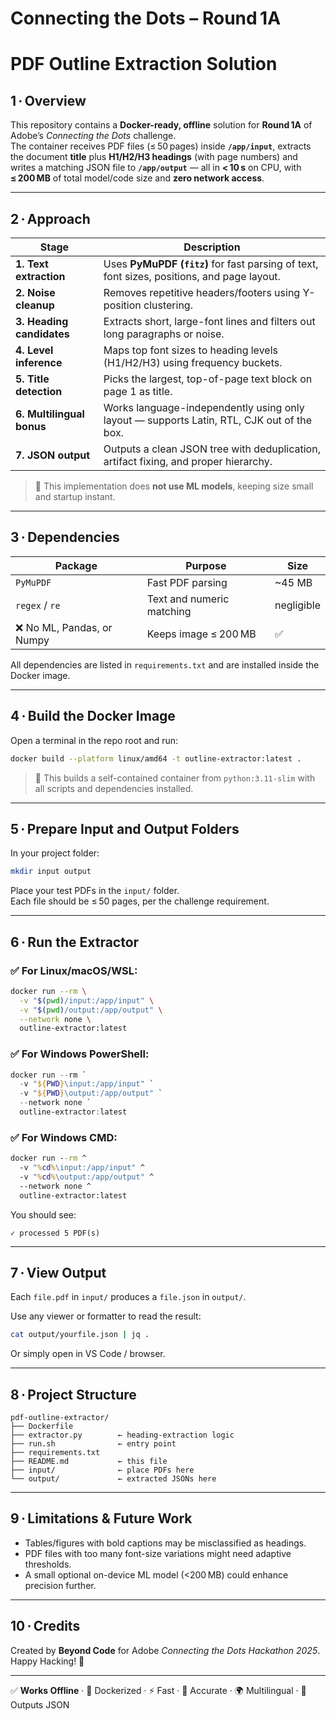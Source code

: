 
# Connecting the Dots – Round 1A  
PDF Outline Extraction Solution
================================

## 1 · Overview  
This repository contains a **Docker-ready, offline** solution for **Round 1A** of Adobe’s *Connecting the Dots* challenge.  
The container receives PDF files (≤ 50 pages) inside **`/app/input`**, extracts the document **title** plus **H1/H2/H3 headings** (with page numbers) and writes a matching JSON file to **`/app/output`** — all in **< 10 s** on CPU, with **≤ 200 MB** of total model/code size and **zero network access**.

---

## 2 · Approach  

| Stage | Description |
|-------|-------------|
| **1. Text extraction** | Uses **PyMuPDF (`fitz`)** for fast parsing of text, font sizes, positions, and page layout. |
| **2. Noise cleanup** | Removes repetitive headers/footers using Y-position clustering. |
| **3. Heading candidates** | Extracts short, large-font lines and filters out long paragraphs or noise. |
| **4. Level inference** | Maps top font sizes to heading levels (H1/H2/H3) using frequency buckets. |
| **5. Title detection** | Picks the largest, top-of-page text block on page 1 as title. |
| **6. Multilingual bonus** | Works language-independently using only layout — supports Latin, RTL, CJK out of the box. |
| **7. JSON output** | Outputs a clean JSON tree with deduplication, artifact fixing, and proper hierarchy. |

> 🎯 This implementation does **not use ML models**, keeping size small and startup instant.

---

## 3 · Dependencies  

| Package | Purpose | Size |
|---------|---------|------|
| `PyMuPDF` | Fast PDF parsing | ~45 MB |
| `regex` / `re` | Text and numeric matching | negligible |
| ❌ No ML, Pandas, or Numpy | Keeps image ≤ 200 MB | ✅ |

All dependencies are listed in `requirements.txt` and are installed inside the Docker image.

---

## 4 · Build the Docker Image  

Open a terminal in the repo root and run:

```bash
docker build --platform linux/amd64 -t outline-extractor:latest .
```

> 🐳 This builds a self-contained container from `python:3.11-slim` with all scripts and dependencies installed.

---

## 5 · Prepare Input and Output Folders  

In your project folder:

```bash
mkdir input output
```

Place your test PDFs in the `input/` folder.  
Each file should be ≤ 50 pages, per the challenge requirement.

---

## 6 · Run the Extractor  

### ✅ For **Linux/macOS/WSL**:

```bash
docker run --rm \
  -v "$(pwd)/input:/app/input" \
  -v "$(pwd)/output:/app/output" \
  --network none \
  outline-extractor:latest
```

### ✅ For **Windows PowerShell**:

```powershell
docker run --rm `
  -v "${PWD}\input:/app/input" `
  -v "${PWD}\output:/app/output" `
  --network none `
  outline-extractor:latest
```

### ✅ For **Windows CMD**:

```cmd
docker run --rm ^
  -v "%cd%\input:/app/input" ^
  -v "%cd%\output:/app/output" ^
  --network none ^
  outline-extractor:latest
```

You should see:
```
✓ processed 5 PDF(s)
```

---

## 7 · View Output  

Each `file.pdf` in `input/` produces a `file.json` in `output/`.

Use any viewer or formatter to read the result:

```bash
cat output/yourfile.json | jq .
```

Or simply open in VS Code / browser.

---

## 8 · Project Structure  

```
pdf-outline-extractor/
├── Dockerfile
├── extractor.py        ← heading-extraction logic
├── run.sh              ← entry point
├── requirements.txt
├── README.md           ← this file
├── input/              ← place PDFs here
└── output/             ← extracted JSONs here
```

---

## 9 · Limitations & Future Work  
- Tables/figures with bold captions may be misclassified as headings.  
- PDF files with too many font-size variations might need adaptive thresholds.  
- A small optional on-device ML model (<200 MB) could enhance precision further.

---

## 10 · Credits  
Created by **Beyond Code** for Adobe *Connecting the Dots Hackathon 2025*.  
Happy Hacking! 🎉

---

✅ **Works Offline** · 🐳 Dockerized · ⚡ Fast · 📑 Accurate · 🌍 Multilingual · 📁 Outputs JSON
